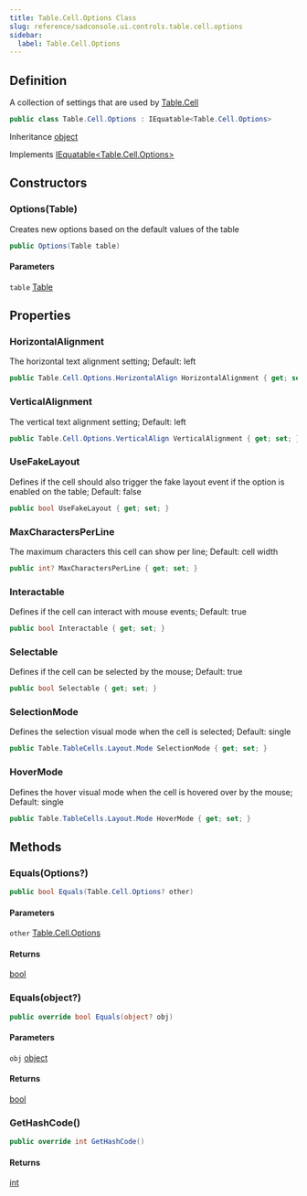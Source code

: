```yaml
---
title: Table.Cell.Options Class
slug: reference/sadconsole.ui.controls.table.cell.options
sidebar:
  label: Table.Cell.Options
---
```

## Definition

A collection of settings that are used by [Table.Cell](../sadconsole.ui.controls.table/)

```csharp title="C#"
public class Table.Cell.Options : IEquatable<Table.Cell.Options>
```

Inheritance [object](https://learn.microsoft.com/dotnet/api/system.object/)

Implements [IEquatable\<Table.Cell.Options\>](https://learn.microsoft.com/dotnet/api/system.iequatable-1/)

## Constructors

### Options(Table)

Creates new options based on the default values of the table

```csharp title="C#"
public Options(Table table)
```

#### Parameters

`table` [Table](../sadconsole.ui.controls.table/)  


## Properties

### HorizontalAlignment

The horizontal text alignment setting; Default: left

```csharp title="C#"
public Table.Cell.Options.HorizontalAlign HorizontalAlignment { get; set; }
```

### VerticalAlignment

The vertical text alignment setting; Default: left

```csharp title="C#"
public Table.Cell.Options.VerticalAlign VerticalAlignment { get; set; }
```

### UseFakeLayout

Defines if the cell should also trigger the fake layout event if the option is enabled on the table; Default: false

```csharp title="C#"
public bool UseFakeLayout { get; set; }
```

### MaxCharactersPerLine

The maximum characters this cell can show per line; Default: cell width

```csharp title="C#"
public int? MaxCharactersPerLine { get; set; }
```

### Interactable

Defines if the cell can interact with mouse events; Default: true

```csharp title="C#"
public bool Interactable { get; set; }
```

### Selectable

Defines if the cell can be selected by the mouse; Default: true

```csharp title="C#"
public bool Selectable { get; set; }
```

### SelectionMode

Defines the selection visual mode when the cell is selected; Default: single

```csharp title="C#"
public Table.TableCells.Layout.Mode SelectionMode { get; set; }
```

### HoverMode

Defines the hover visual mode when the cell is hovered over by the mouse; Default: single

```csharp title="C#"
public Table.TableCells.Layout.Mode HoverMode { get; set; }
```

## Methods

### Equals(Options?)

```csharp title="C#"
public bool Equals(Table.Cell.Options? other)
```

#### Parameters

`other` [Table.Cell.Options](../sadconsole.ui.controls.table/)  

#### Returns

[bool](https://learn.microsoft.com/dotnet/api/system.boolean/)

### Equals(object?)

```csharp title="C#"
public override bool Equals(object? obj)
```

#### Parameters

`obj` [object](https://learn.microsoft.com/dotnet/api/system.object/)  

#### Returns

[bool](https://learn.microsoft.com/dotnet/api/system.boolean/)

### GetHashCode()

```csharp title="C#"
public override int GetHashCode()
```

#### Returns

[int](https://learn.microsoft.com/dotnet/api/system.int32/)